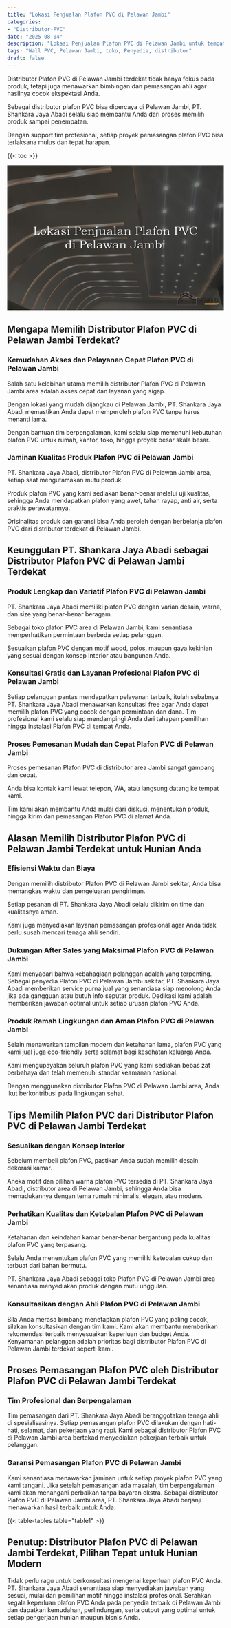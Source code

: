 ```yaml
---
title: "Lokasi Penjualan Plafon PVC di Pelawan Jambi"
categories: 
- "Distributor-PVC"
date: "2025-08-04"
description: "Lokasi Penjualan Plafon PVC di Pelawan Jambi untuk tempat tinggal, kantor, serta ritel. Produk terbaik, pilihan motif, pilihan warna modern, beserta jasa penempatan ditangani oleh teknisi ahli serta kepastian resmi!|Servis penyediaan Plafon PVC di Pelawan Jambi bagi keperluan hunian, perkantoran, maupun ritel, dengan panel terbaik dan penempatan oleh tenaga ahli ahli serta kepastian resmi.|Alternatif Plafon PVC di Pelawan Jambi yang terpercaya bagi hunian, kantor, dan toko, dengan material unggulan dan penempatan oleh teknisi profesional serta jaminan resmi.|Penyediaan Plafon PVC di Pelawan Jambi bagi rumah, office, dan gerai, dengan produk berkualitas dan penempatan oleh tim ahli, dilengkapi dengan kepastian resmi.}"
tags: "Wall PVC, Pelawan Jambi, toko, Penyedia, distributor"
draft: false
---
```


Distributor Plafon PVC di Pelawan Jambi terdekat tidak hanya fokus pada produk, tetapi juga menawarkan bimbingan dan pemasangan ahli agar hasilnya cocok ekspektasi Anda.

Sebagai distributor plafon PVC bisa dipercaya di Pelawan Jambi, PT. Shankara Jaya Abadi selalu siap membantu Anda dari proses memilih produk sampai penempatan.

Dengan support tim profesional, setiap proyek pemasangan plafon PVC bisa terlaksana mulus dan tepat harapan.

{{< toc >}}

![Lokasi Penjualan Plafon PVC di Pelawan Jambi](/images/Distributor-PVC/Lokasi-Penjualan-Plafon-PVC-di-Pelawan-Jambi.png)


## Mengapa Memilih Distributor Plafon PVC di Pelawan Jambi Terdekat?

### Kemudahan Akses dan Pelayanan Cepat Plafon PVC di Pelawan Jambi

Salah satu kelebihan utama memilih distributor Plafon PVC di Pelawan Jambi area adalah akses cepat dan layanan yang sigap.

Dengan lokasi yang mudah dijangkau di Pelawan Jambi, PT. Shankara Jaya Abadi memastikan Anda dapat memperoleh plafon PVC tanpa harus menanti lama.

Dengan bantuan tim berpengalaman, kami selalu siap memenuhi kebutuhan plafon PVC untuk rumah, kantor, toko, hingga proyek besar skala besar.

### Jaminan Kualitas Produk Plafon PVC di Pelawan Jambi

PT. Shankara Jaya Abadi, distributor Plafon PVC di Pelawan Jambi area, setiap saat mengutamakan mutu produk.

Produk plafon PVC yang kami sediakan benar-benar melalui uji kualitas, sehingga Anda mendapatkan plafon yang awet, tahan rayap, anti air, serta praktis perawatannya.

Orisinalitas produk dan garansi bisa Anda peroleh dengan berbelanja plafon PVC dari distributor terdekat di Pelawan Jambi.

## Keunggulan PT. Shankara Jaya Abadi sebagai Distributor Plafon PVC di Pelawan Jambi Terdekat

### Produk Lengkap dan Variatif Plafon PVC di Pelawan Jambi

PT. Shankara Jaya Abadi memiliki plafon PVC dengan varian desain, warna, dan size yang benar-benar beragam.

Sebagai toko plafon PVC area di Pelawan Jambi, kami senantiasa memperhatikan permintaan berbeda setiap pelanggan.

Sesuaikan plafon PVC dengan motif wood, polos, maupun gaya kekinian yang sesuai dengan konsep interior atau bangunan Anda.

### Konsultasi Gratis dan Layanan Profesional Plafon PVC di Pelawan Jambi

Setiap pelanggan pantas mendapatkan pelayanan terbaik, itulah sebabnya PT. Shankara Jaya Abadi menawarkan konsultasi free agar Anda dapat memilih plafon PVC yang cocok dengan permintaan dan dana. Tim profesional kami selalu siap mendampingi Anda dari tahapan pemilihan hingga instalasi Plafon PVC di tempat Anda.

### Proses Pemesanan Mudah dan Cepat Plafon PVC di Pelawan Jambi

Proses pemesanan Plafon PVC di distributor area Jambi sangat gampang dan cepat.

Anda bisa kontak kami lewat telepon, WA, atau langsung datang ke tempat kami.

Tim kami akan membantu Anda mulai dari diskusi, menentukan produk, hingga kirim dan pemasangan Plafon PVC di alamat Anda.

## Alasan Memilih Distributor Plafon PVC di Pelawan Jambi Terdekat untuk Hunian Anda

### Efisiensi Waktu dan Biaya

Dengan memilih distributor Plafon PVC di Pelawan Jambi sekitar, Anda bisa memangkas waktu dan pengeluaran pengiriman.

Setiap pesanan di PT. Shankara Jaya Abadi selalu dikirim on time dan kualitasnya aman.

Kami juga menyediakan layanan pemasangan profesional agar Anda tidak perlu susah mencari tenaga ahli sendiri.

### Dukungan After Sales yang Maksimal Plafon PVC di Pelawan Jambi

Kami menyadari bahwa kebahagiaan pelanggan adalah yang terpenting. Sebagai penyedia Plafon PVC di Pelawan Jambi sekitar, PT. Shankara Jaya Abadi memberikan service purna jual yang senantiasa siap menolong Anda jika ada gangguan atau butuh info seputar produk. Dedikasi kami adalah memberikan jawaban optimal untuk setiap urusan plafon PVC Anda.

### Produk Ramah Lingkungan dan Aman Plafon PVC di Pelawan Jambi

Selain menawarkan tampilan modern dan ketahanan lama, plafon PVC yang kami jual juga eco-friendly serta selamat bagi kesehatan keluarga Anda.

Kami mengupayakan seluruh plafon PVC yang kami sediakan bebas zat berbahaya dan telah memenuhi standar keamanan nasional.

Dengan menggunakan distributor Plafon PVC di Pelawan Jambi area, Anda ikut berkontribusi pada lingkungan sehat.

## Tips Memilih Plafon PVC dari Distributor Plafon PVC di Pelawan Jambi Terdekat

### Sesuaikan dengan Konsep Interior

Sebelum membeli plafon PVC, pastikan Anda sudah memilih desain dekorasi kamar.

Aneka motif dan pilihan warna plafon PVC tersedia di PT. Shankara Jaya Abadi, distributor area di Pelawan Jambi, sehingga Anda bisa memadukannya dengan tema rumah minimalis, elegan, atau modern.

### Perhatikan Kualitas dan Ketebalan Plafon PVC di Pelawan Jambi

Ketahanan dan keindahan kamar benar-benar bergantung pada kualitas plafon PVC yang terpasang.

Selalu Anda menentukan plafon PVC yang memiliki ketebalan cukup dan terbuat dari bahan bermutu.

PT. Shankara Jaya Abadi sebagai toko Plafon PVC di Pelawan Jambi area senantiasa menyediakan produk dengan mutu unggulan.

### Konsultasikan dengan Ahli Plafon PVC di Pelawan Jambi

Bila Anda merasa bimbang menetapkan plafon PVC yang paling cocok, silakan konsultasikan dengan tim kami. Kami akan membantu memberikan rekomendasi terbaik menyesuaikan keperluan dan budget Anda. Kenyamanan pelanggan adalah prioritas bagi distributor Plafon PVC di Pelawan Jambi terdekat seperti kami.

## Proses Pemasangan Plafon PVC oleh Distributor Plafon PVC di Pelawan Jambi Terdekat

### Tim Profesional dan Berpengalaman

Tim pemasangan dari PT. Shankara Jaya Abadi beranggotakan tenaga ahli di spesialisasinya. Setiap pemasangan plafon PVC dilakukan dengan hati-hati, selamat, dan pekerjaan yang rapi. Kami sebagai distributor Plafon PVC di Pelawan Jambi area bertekad menyediakan pekerjaan terbaik untuk pelanggan.

### Garansi Pemasangan Plafon PVC di Pelawan Jambi

Kami senantiasa menawarkan jaminan untuk setiap proyek plafon PVC yang kami tangani. Jika setelah pemasangan ada masalah, tim berpengalaman kami akan menangani perbaikan tanpa bayaran ekstra. Sebagai distributor Plafon PVC di Pelawan Jambi area, PT. Shankara Jaya Abadi berjanji menawarkan hasil terbaik untuk Anda.

{{< table-tables table="table1" >}}

## Penutup: Distributor Plafon PVC di Pelawan Jambi Terdekat, Pilihan Tepat untuk Hunian Modern

Tidak perlu ragu untuk berkonsultasi mengenai keperluan plafon PVC Anda. PT. Shankara Jaya Abadi senantiasa siap menyediakan jawaban yang sesuai, mulai dari pemilihan motif hingga instalasi profesional. Serahkan segala keperluan plafon PVC Anda pada penyedia terbaik di Pelawan Jambi dan dapatkan kemudahan, perlindungan, serta output yang optimal untuk setiap pengerjaan hunian maupun bisnis Anda.